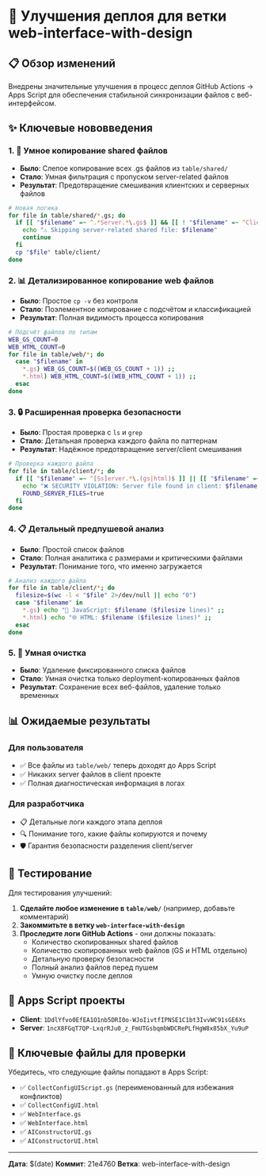 # 🚀 Улучшения деплоя для ветки web-interface-with-design

## 📋 Обзор изменений

Внедрены значительные улучшения в процесс деплоя GitHub Actions → Apps Script для обеспечения стабильной синхронизации файлов с веб-интерфейсом.

## ✨ Ключевые нововведения

### 1. 🔄 Умное копирование shared файлов
- **Было**: Слепое копирование всех .gs файлов из `table/shared/`
- **Стало**: Умная фильтрация с пропуском server-related файлов
- **Результат**: Предотвращение смешивания клиентских и серверных файлов

```bash
# Новая логика
for file in table/shared/*.gs; do
  if [[ "$filename" =~ ^.*Server.*\.gs$ ]] && [[ ! "$filename" =~ ^ClientUtilities\.gs$ ]]; then
    echo "⚠️ Skipping server-related shared file: $filename"
    continue
  fi
  cp "$file" table/client/
done
```

### 2. 📊 Детализированное копирование web файлов
- **Было**: Простое `cp -v` без контроля
- **Стало**: Поэлементное копирование с подсчётом и классификацией
- **Результат**: Полная видимость процесса копирования

```bash
# Подсчёт файлов по типам
WEB_GS_COUNT=0
WEB_HTML_COUNT=0
for file in table/web/*; do
  case "$filename" in
    *.gs) WEB_GS_COUNT=$((WEB_GS_COUNT + 1)) ;;
    *.html) WEB_HTML_COUNT=$((WEB_HTML_COUNT + 1)) ;;
  esac
done
```

### 3. 🔒 Расширенная проверка безопасности
- **Было**: Простая проверка с `ls` и `grep`
- **Стало**: Детальная проверка каждого файла по паттернам
- **Результат**: Надёжное предотвращение server/client смешивания

```bash
# Проверка каждого файла
for file in table/client/*; do
  if [[ "$filename" =~ ^[Ss]erver.*\.(gs|html)$ ]] || [[ "$filename" =~ ^.*Server.*\.(gs|html)$ ]]; then
    echo "❌ SECURITY VIOLATION: Server file found in client: $filename"
    FOUND_SERVER_FILES=true
  fi
done
```

### 4. 📋 Детальный предпушевой анализ
- **Было**: Простой список файлов
- **Стало**: Полная аналитика с размерами и критическими файлами
- **Результат**: Понимание того, что именно загружается

```bash
# Анализ каждого файла
for file in table/client/*; do
  filesize=$(wc -l < "$file" 2>/dev/null || echo "0")
  case "$filename" in
    *.gs) echo "📜 JavaScript: $filename ($filesize lines)" ;;
    *.html) echo "🌐 HTML: $filename ($filesize lines)" ;;
  esac
done
```

### 5. 🧹 Умная очистка
- **Было**: Удаление фиксированного списка файлов
- **Стало**: Умная очистка только deployment-копированных файлов
- **Результат**: Сохранение всех веб-файлов, удаление только временных

## 📊 Ожидаемые результаты

### Для пользователя
- ✅ Все файлы из `table/web/` теперь доходят до Apps Script
- ✅ Никаких server файлов в client проекте
- ✅ Полная диагностическая информация в логах

### Для разработчика  
- 📋 Детальные логи каждого этапа деплоя
- 🔍 Понимание того, какие файлы копируются и почему
- 🛡️ Гарантия безопасности разделения client/server

## 🧪 Тестирование

Для тестирования улучшений:

1. **Сделайте любое изменение в `table/web/`** (например, добавьте комментарий)
2. **Закоммитьте в ветку `web-interface-with-design`**
3. **Проследите логи GitHub Actions** - они должны показать:
   - Количество скопированных shared файлов
   - Количество скопированных web файлов (GS и HTML отдельно)
   - Детальную проверку безопасности
   - Полный анализ файлов перед пушем
   - Умную очистку после деплоя

## 📁 Apps Script проекты

- **Client**: `1DdlYfvo0EfEA1O1nb5DRI0o-WJoIivtfIPNSE1C1bt3IvvWC91sGE6Xs`
- **Server**: `1ncX8FGqT7QP-LxqrRJu0_z_FmUTGsbqmbWDCRePLfHgW8x85bX_Yu9uP`

## 🎯 Ключевые файлы для проверки

Убедитесь, что следующие файлы попадают в Apps Script:
- ✅ `CollectConfigUIScript.gs` (переименованный для избежания конфликтов)
- ✅ `CollectConfigUI.html`
- ✅ `WebInterface.gs` 
- ✅ `WebInterface.html`
- ✅ `AIConstructorUI.gs`
- ✅ `AIConstructorUI.html`

---

**Дата**: $(date)
**Коммит**: 21e4760 
**Ветка**: web-interface-with-design